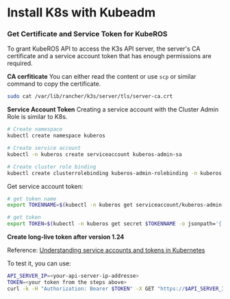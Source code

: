 # Install K8s with Kubeadm



### Get Certificate and Service Token for KubeROS

To grant KubeROS API to access the K3s API server, the server's CA certificate and a service account token that has enough permissions are required. 

**CA cerfiticate**
You can either read the content or use `scp` or similar command to copy the certificate. 
```bash
sudo cat /var/lib/rancher/k3s/server/tls/server-ca.crt
``` 

**Service Account Token**
Creating a service account with the Cluster Admin Role is similar to K8s. 
```bash
# Create namespace 
kubectl create namespace kuberos

# Create service account 
kubectl -n kuberos create serviceaccount kuberos-admin-sa

# Create cluster role binding
kubectl create clusterrolebinding kuberos-admin-rolebinding -n kuberos --clusterrole=cluster-admin --serviceaccount=kuberos:kuberos-admin-sa
```

Get service account token:
```bash
# get token name
export TOKENNAME=$(kubectl -n kuberos get serviceaccount/kuberos-admin-sa -o jsonpath='{.secrets[0].name}')

# get token 
export TOKEN=$(kubectl -n kuberos get secret $TOKENNAME -o jsonpath='{.data.token}' | base64 --decode)
```

**Create long-live token after version 1.24**

Reference: 
[Understanding service accounts and tokens in Kubernetes](https://medium.com/@th3b3ginn3r/understanding-service-accounts-in-kubernetes-e9d2abe19df8#:~:text=Token%20Expiration,true%20to%20Kube%20API%20Server.)


To test it, you can use: 
```bash
API_SERVER_IP=<your-api-server-ip-addresse>
TOKEN=<your token from the steps above>
curl -k -H "Authorization: Bearer $TOKEN" -X GET "https://$API_SERVER_IP:6443/api/v1/nodes" | json_pp
```


